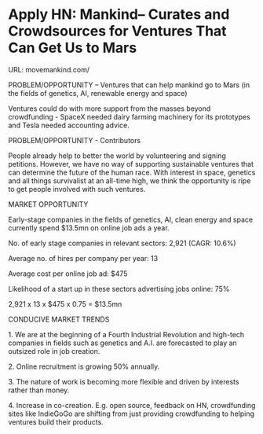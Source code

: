 # Apply HN: Mankind– Curates and Crowdsources for Ventures That Can Get Us to Mars

URL: movemankind.com&#x2F;<p>PROBLEM&#x2F;OPPORTUNITY – Ventures that can help mankind go to Mars (in the fields of genetics, AI, renewable energy and space)<p>Ventures could do with more support from the masses beyond crowdfunding - SpaceX needed dairy farming machinery for its prototypes and Tesla needed accounting advice.<p>PROBLEM&#x2F;OPPORTUNITY - Contributors<p>People already help to better the world by volunteering and signing petitions. However, we have no way of supporting sustainable ventures that can determine the future of the human race. 
With interest in space, genetics and all things survivalist at an all-time high, we think the opportunity is ripe to get people involved with such ventures.<p>MARKET OPPORTUNITY<p>Early-stage companies in the fields of genetics, AI, clean energy and space currently spend $13.5mn on online job ads a year.<p>No. of early stage companies in relevant sectors: 2,921 (CAGR: 10.6%)<p>Average no. of hires per company per year: 13<p>Average cost per online job ad: $475<p>Likelihood of a start up in these sectors advertising jobs online: 75%<p>2,921 x 13 x $475 x 0.75 = $13.5mn<p>CONDUCIVE MARKET TRENDS<p>1.	We are at the beginning of a Fourth Industrial Revolution and high-tech companies in fields such as genetics and A.I. are forecasted to play an outsized role in job creation.<p>2.	Online recruitment is growing 50% annually.<p>3.	The nature of work is becoming more flexible and driven by interests rather than money.<p>4.	Increase in co-creation. E.g. open source, feedback on HN, crowdfunding sites like IndieGoGo are shifting from just providing crowdfunding to helping ventures build their products.
